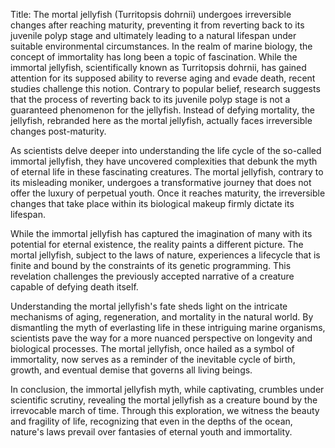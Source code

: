 Title: The mortal jellyfish (Turritopsis dohrnii) undergoes irreversible changes after reaching maturity, preventing it from reverting back to its juvenile polyp stage and ultimately leading to a natural lifespan under suitable environmental circumstances.
In the realm of marine biology, the concept of immortality has long been a topic of fascination. While the immortal jellyfish, scientifically known as Turritopsis dohrnii, has gained attention for its supposed ability to reverse aging and evade death, recent studies challenge this notion. Contrary to popular belief, research suggests that the process of reverting back to its juvenile polyp stage is not a guaranteed phenomenon for the jellyfish. Instead of defying mortality, the jellyfish, rebranded here as the mortal jellyfish, actually faces irreversible changes post-maturity.

As scientists delve deeper into understanding the life cycle of the so-called immortal jellyfish, they have uncovered complexities that debunk the myth of eternal life in these fascinating creatures. The mortal jellyfish, contrary to its misleading moniker, undergoes a transformative journey that does not offer the luxury of perpetual youth. Once it reaches maturity, the irreversible changes that take place within its biological makeup firmly dictate its lifespan.

While the immortal jellyfish has captured the imagination of many with its potential for eternal existence, the reality paints a different picture. The mortal jellyfish, subject to the laws of nature, experiences a lifecycle that is finite and bound by the constraints of its genetic programming. This revelation challenges the previously accepted narrative of a creature capable of defying death itself.

Understanding the mortal jellyfish's fate sheds light on the intricate mechanisms of aging, regeneration, and mortality in the natural world. By dismantling the myth of everlasting life in these intriguing marine organisms, scientists pave the way for a more nuanced perspective on longevity and biological processes. The mortal jellyfish, once hailed as a symbol of immortality, now serves as a reminder of the inevitable cycle of birth, growth, and eventual demise that governs all living beings.

In conclusion, the immortal jellyfish myth, while captivating, crumbles under scientific scrutiny, revealing the mortal jellyfish as a creature bound by the irrevocable march of time. Through this exploration, we witness the beauty and fragility of life, recognizing that even in the depths of the ocean, nature's laws prevail over fantasies of eternal youth and immortality.